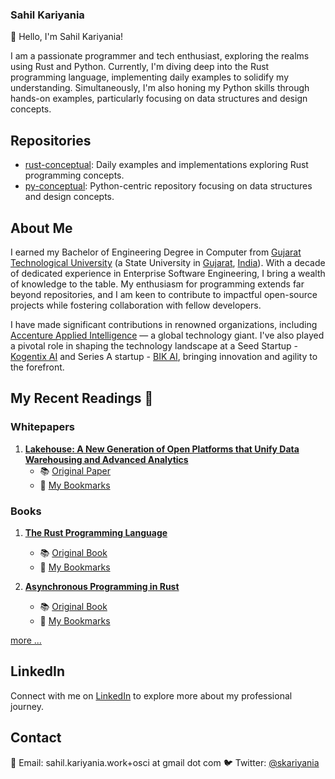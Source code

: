### Sahil Kariyania

👋 Hello, I'm Sahil Kariyania!

I am a passionate programmer and tech enthusiast, exploring the realms using Rust and Python. Currently, I'm diving deep into the Rust programming language, implementing daily examples to solidify my understanding. Simultaneously, I'm also honing my Python skills through hands-on examples, particularly focusing on data structures and design concepts.

## Repositories

- [rust-conceptual](https://github.com/skariyania/rust-conceptual): Daily examples and implementations exploring Rust programming concepts.
- [py-conceptual](https://github.com/skariyania/py-conceptual): Python-centric repository focusing on data structures and design concepts.

## About Me

I earned my Bachelor of Engineering Degree in Computer from [Gujarat Technological University](https://gtu.ac.in/) (a State University in [Gujarat](https://en.wikipedia.org/wiki/Gujarat), [India](https://en.wikipedia.org/wiki/India)). With a decade of dedicated experience in Enterprise Software Engineering, I bring a wealth of knowledge to the table. My enthusiasm for programming extends far beyond repositories, and I am keen to contribute to impactful open-source projects while fostering collaboration with fellow developers.

I have made significant contributions in renowned organizations, including [Accenture Applied Intelligence](https://www.accenture.com/in-en/services/ai-artificial-intelligence-index) — a global technology giant. I've also played a pivotal role in shaping the technology landscape at a Seed Startup - [Kogentix AI](https://newsroom.accenture.com/news/2018/accenture-acquires-kogentix-to-help-clients-run-legacy-analytics-applications-on-open-source-technologies-to-get-ahead-of-data-surge) and Series A startup - [BIK AI](https://bik.ai/), bringing innovation and agility to the forefront.

## My Recent Readings 📖

### Whitepapers

1. **[Lakehouse: A New Generation of Open Platforms that Unify Data Warehousing and Advanced Analytics](https://www.cidrdb.org/cidr2021/papers/cidr2021_paper17.pdf)**
   - 📚 [Original Paper](https://www.cidrdb.org/cidr2021/papers/cidr2021_paper17.pdf)
   - 📘 [My Bookmarks](https://drive.google.com/file/d/1ZptaewRk4yTiOV64dvXek77jTydLAAO4/view?usp=drive_link)

### Books

1. **[The Rust Programming Language](https://doc.rust-lang.org/book/)**
   - 📚 [Original Book](https://doc.rust-lang.org/book/)
   - 📘 [My Bookmarks](https://drive.google.com/file/d/12HvD1PUefYbPreYAWpNl-x05AP7QW-4n/view?usp=sharing)

2. **[Asynchronous Programming in Rust](https://rust-lang.github.io/async-book/)**
   - 📚 [Original Book](https://rust-lang.github.io/async-book/)
   - 📘 [My Bookmarks](https://drive.google.com/file/d/1NuQrKWKkRkyMAGX4MV-r9bEdvhfIwiXP/view?usp=sharing)

[more ...](https://github.com/skariyania/skariyania/blob/main/reading.md)


## LinkedIn

Connect with me on [LinkedIn](https://www.linkedin.com/in/sahilkariyania/) to explore more about my professional journey.

## Contact

📧 Email: sahil.kariyania.work+osci at gmail dot com
🐦 Twitter: [@skariyania](https://twitter.com/skariyania)
